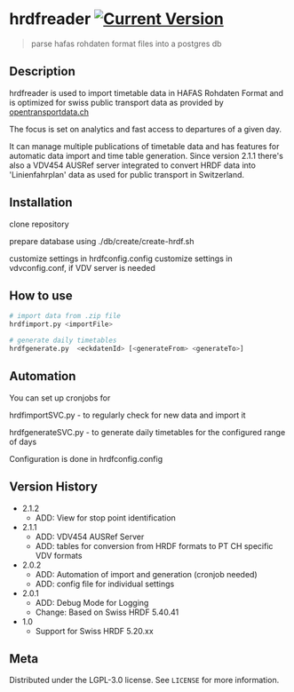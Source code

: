 # hrdfreader [![Current Version](https://img.shields.io/badge/version-2.1.2-green.svg)](https://github.com/BERNMOBIL/hrdfreader)

> parse hafas rohdaten format files into a postgres db

## Description

hrdfreader is used to import timetable data in HAFAS Rohdaten Format and is optimized for swiss public transport data as provided by [opentransportdata.ch](https://www.opentransportdata.ch)

The focus is set on analytics and fast access to departures of a given day.

It can manage multiple publications of timetable data and has features for automatic data import and time table generation.
Since version 2.1.1 there's also a VDV454 AUSRef server integrated to convert HRDF data into 'Linienfahrplan' data as used for public transport in Switzerland.

## Installation

clone repository

prepare database using ./db/create/create-hrdf.sh

customize settings in hrdfconfig.config
customize settings in vdvconfig.conf, if VDV server is needed

## How to use

```bash
# import data from .zip file
hrdfimport.py <importFile>

# generate daily timetables
hrdfgenerate.py  <eckdatenId> [<generateFrom> <generateTo>]
```

## Automation

You can set up cronjobs for

hrdfimportSVC.py - to regularly check for new data and import it

hrdfgenerateSVC.py - to generate daily timetables for the configured range of days

Configuration is done in hrdfconfig.config


## Version History

* 2.1.2
    * ADD: View for stop point identification
* 2.1.1
    * ADD: VDV454 AUSRef Server
    * ADD: tables for conversion from HRDF formats to PT CH specific VDV formats 
* 2.0.2
    * ADD: Automation of import and generation (cronjob needed)
    * ADD: config file for individual settings
* 2.0.1
    * ADD: Debug Mode for Logging
    * Change: Based on Swiss HRDF 5.40.41
* 1.0
    * Support for Swiss HRDF 5.20.xx 


## Meta

Distributed under the LGPL-3.0 license. See ``LICENSE`` for more information.
